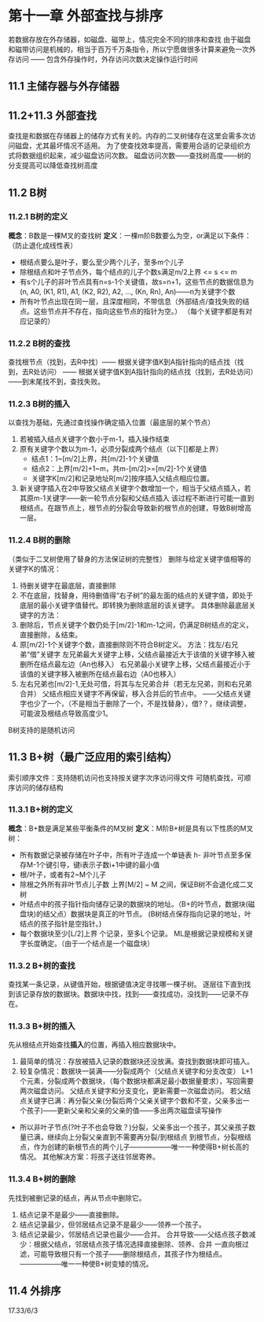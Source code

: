 # 第十一章 外部查找与排序
若数据存放在外存储器，如磁盘、磁带上，情况完全不同的排序和查找
由于磁盘和磁带访问是机械的，相当于百万千万条指令，所以宁愿做很多计算来避免一次外存访问
—— 包含外存操作时，外存访问次数决定操作运行时间
## 11.1 主储存器与外存储器

## 11.2+11.3 外部查找
查找是和数据在存储器上的储存方式有关的。内存的二叉树储存在这里会需多次访问磁盘，尤其最坏情况不适用。
为了使查找效率提高，需要用合适的记录组织方式将数据组织起来，减少磁盘访问次数。
磁盘访问次数——查找树高度——树的分支提高可以降低查找树高度
## 11.2 B树
### 11.2.1 B树的定义
**概念**：B数是一棵M叉的查找树
**定义**：一棵m阶B数要么为空，or满足以下条件：（防止退化成线性表）
- 根结点要么是叶子，要么至少两个儿子，至多m个儿子
- 除根结点和叶子节点外，每个结点的儿子个数s满足m/2上界 <= s <= m
- 有s个儿子的非叶节点具有n=s-1个关键值，故s=n+1，这些节点的数据信息为
  (n, A0, (K1, R1), A1, (K2, R2), A2, ..., (Kn, Rn), An)——n为关键字个数
- 所有叶节点出现在同一层，且深度相同，不带信息（外部结点/查找失败的结点。这些节点并不存在，指向这些节点的指针为空。）
（每个关键字都是有对应记录的）

### 11.2.2 B树的查找
查找根节点（找到，去R中找）—— 根据关键字值K到A指针指向的结点找（找到，去R处访问）
—— 根据关键字值K到A指针指向的结点找（找到，去R处访问）——到末尾找不到，查找失败。

### 11.2.3 B树的插入
以查找为基础，先通过查找操作确定插入位置（最底层的某个节点）
1. 若被插入结点关键字个数小于m-1，插入操作结束
2. 原有关键字个数以为m-1，必须分裂成两个结点（以下[]都是上界）
   - 结点1：1~[m/2]上界，共[m/2]-1个关键值
   - 结点2：上界[m/2]+1~m，共m-[m/2]>=[m/2]-1个关键值
   - 关键字K[m/2]和记录地址R[m/2]按序插入父结点相应位置。
3. 新关键字插入在2中导致父结点关键字个数增加一个，相当于父结点插入，若其原m-1关键字——新一轮节点分裂和父结点插入
   该过程不断进行可能一直到根结点。在跟节点上，根节点的分裂会导致新的根节点的创建，导致B树增高一层。

### 11.2.4 B树的删除
（类似于二叉树使用了替身的方法保证树的完整性）
删除与给定关键字值相等的关键字K的情况：
1. 待删关键字在最底层，直接删除
2. 不在底层，找替身，用待删值得“右子树”的最左面的结点的关键字值，即处于底层的最小关键字值替代。即转换为删除底层的该关键字。
具体删除最底层关键字的方法：
1. 删除后，节点关键字个数仍处于[m/2]-1和m-1之间，仍满足B树结点的定义，直接删除，＆结束。
2. 原[m/2]-1个关键字个数，直接删除则不符合B树定义。
   方法：找左/右兄弟“借”关键字
   左兄弟最大关键字上移，父结点最接近大于该值的关键字移入被删所在结点最左边（An也移入）
   右兄弟最小关键字上移，父结点最接近小于该值的关键字移入被删所在结点最右边（A0也移入）
3. 左右兄弟也[m/2]-1,无处可借，将其与左兄弟合并（若无左兄弟，则和右兄弟合并）
   父结点相应关键字不再保留，移入合并后的节点中。
   ——父结点关键字也少了一个，（不是相当于删除了一个，不是找替身），借?？，继续调整，可能波及根结点导致高度少1。

B树支持的是随机访问

## 11.3 B+树（最广泛应用的索引结构）
索引顺序文件：支持随机访问也支持按关键字次序访问得文件
可随机查找，可顺序访问的储存结构
### 11.3.1 B+树的定义
**概念**：B+数是满足某些平衡条件的M叉树
**定义**：M阶B+树是具有以下性质的M叉树：
- 所有数据记录被存储在叶子中，所有叶子连成一个单链表
h- 非叶节点至多保存M-1个键引导，键i表示子数i+1中键的最小值
- 根/叶子，或者有2~M个儿子
- 除根之外所有非叶节点儿子数 上界[M/2] ~ M 之间，保证B树不会退化成二叉树
- 叶结点中的孩子指针指向储存记录的数据块的地址。（B+的叶节点，数据块(磁盘块)的结父点）数据块是真正的叶节点。
  (B树结点保存指向记录的地址，叶结点的孩子指针是空指针。)
- 每个数据块至少[L/2]上界 个记录，至多L个记录。
ML是根据记录规模和关键字长度确定。（由于一个结点是一个磁盘块）

### 11.3.2 B+树的查找
查找某一条记录，从键值开始，根据键值决定寻找哪一棵子树。
逐层往下直到找到该记录存放的数据块。数据块中找，找到——查找成功，没找到——记录不存在。

### 11.3.3 B+树的插入
先从根结点开始查找**插入**的位置，再插入相应数据块中。
1. 最简单的情况：存放被插入记录的数据块还没放满。查找到数据块即可插入。
2. 较复杂情况：数据块一装满——分裂成两个（父结点关键字和分支改变）
   L+1个元素，分裂成两个数据块，（每个数据块都满足最小数据量要求），写回需要两次磁盘访问。
  父结点关键字和分支变化，更新需要一次磁盘访问。
  若父结点关键字已满：再分裂父亲(分裂后两个父亲关键字个数和不变，父亲多出一个孩子)——更新父亲和父亲的父亲的值——多出两次磁盘读写操作
  - 所以非叶子节点(?叶子不也会导致？)分裂，父亲多出一个孩子，其父亲孩子数量已满，继续向上分裂父亲直到不需要再分裂/到根结点
    到根节点，分裂根结点，作为创建的新根节点的两个儿子——————唯一一种使得B+树长高的情况。
其他解决方案：将孩子送往邻居寄养。

### 11.3.4 B+树的删除
先找到被删记录的结点，再从节点中删除它。
1. 结点记录不是最少——直接删除。
2. 结点记录最少，但邻居结点记录不是最少——领养一个孩子。
3. 结点记录最少，邻居结点记录也最少——合并。
   合并导致——父结点孩子数减少：根据父结点，邻居结点孩子情况选择直接删除、领养、合并
一直向根过滤，可能导致根只有一个孩子——删除根结点，其孩子作为根结点。——————唯一一种使B+树变矮的情况。

## 11.4 外排序

17.33/6/3